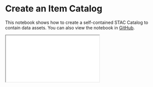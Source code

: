 # Create an Item Catalog
This notebook shows how to create a self-contained STAC Catalog to contain data assets. You can also view the notebook in [GitHub](https://github.com/ESA-EarthCODE/documentation/notebooks/).
<iframe src="/documentation/notebooks/Creating an Item Catalog.html" className="notebook"></iframe>